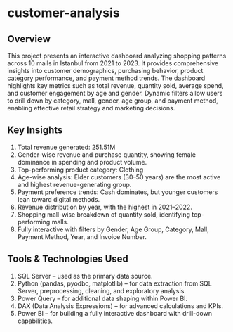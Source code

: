 # customer-analysis
## Overview
This project presents an interactive dashboard analyzing shopping patterns across 10 malls in Istanbul from 2021 to 2023. It provides comprehensive insights into customer demographics, purchasing behavior, product category performance, and payment method trends. The dashboard highlights key metrics such as total revenue, quantity sold, average spend, and customer engagement by age and gender. Dynamic filters allow users to drill down by category, mall, gender, age group, and payment method, enabling effective retail strategy and marketing decisions.

## Key Insights
1. Total revenue generated: 251.51M
2. Gender-wise revenue and purchase quantity, showing female dominance in spending and product volume.
3. Top-performing product category: Clothing
4. Age-wise analysis: Elder customers (30–50 years) are the most active and highest revenue-generating group.
5. Payment preference trends: Cash dominates, but younger customers lean toward digital methods.
6. Revenue distribution by year, with the highest in 2021–2022.
7. Shopping mall-wise breakdown of quantity sold, identifying top-performing malls.
8. Fully interactive with filters by Gender, Age Group, Category, Mall, Payment Method, Year, and Invoice Number.

## Tools & Technologies Used
1. SQL Server – used as the primary data source.
2.  Python (pandas, pyodbc, matplotlib) – for data extraction from SQL Server, preprocessing, cleaning, and exploratory analysis.
3. Power Query – for additional data shaping within Power BI.
4. DAX (Data Analysis Expressions) – for advanced calculations and KPIs.
5. Power BI – for building a fully interactive dashboard with drill-down capabilities.
